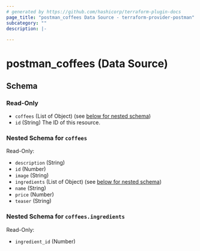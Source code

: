 ```yaml
---
# generated by https://github.com/hashicorp/terraform-plugin-docs
page_title: "postman_coffees Data Source - terraform-provider-postman"
subcategory: ""
description: |-
  
---
```


# postman_coffees (Data Source)





<!-- schema generated by tfplugindocs -->
## Schema

### Read-Only

- `coffees` (List of Object) (see [below for nested schema](#nestedatt--coffees))
- `id` (String) The ID of this resource.

<a id="nestedatt--coffees"></a>
### Nested Schema for `coffees`

Read-Only:

- `description` (String)
- `id` (Number)
- `image` (String)
- `ingredients` (List of Object) (see [below for nested schema](#nestedobjatt--coffees--ingredients))
- `name` (String)
- `price` (Number)
- `teaser` (String)

<a id="nestedobjatt--coffees--ingredients"></a>
### Nested Schema for `coffees.ingredients`

Read-Only:

- `ingredient_id` (Number)


